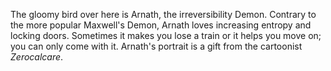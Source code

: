
The gloomy bird over here is Arnath, the irreversibility Demon.
Contrary to the more popular Maxwell's Demon, Arnath loves increasing entropy and locking doors.
Sometimes it makes you lose a train or it helps you move on; you can only come with it.
Arnath's portrait is a gift from the cartoonist _Zerocalcare_.
